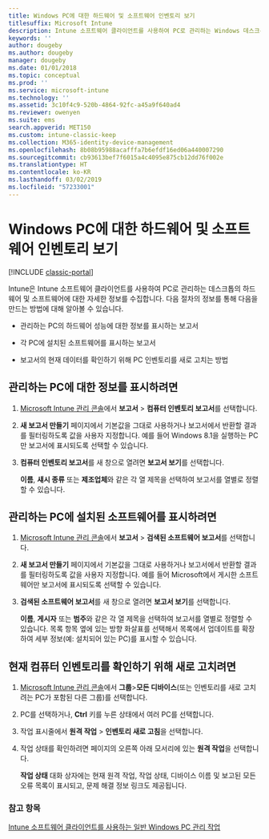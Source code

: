 ```yaml
---
title: Windows PC에 대한 하드웨어 및 소프트웨어 인벤토리 보기
titlesuffix: Microsoft Intune
description: Intune 소프트웨어 클라이언트를 사용하여 PC로 관리하는 Windows 데스크톱에 대한 하드웨어 및 소프트웨어 정보를 확인하는 방법입니다.
keywords: ''
author: dougeby
ms.author: dougeby
manager: dougeby
ms.date: 01/01/2018
ms.topic: conceptual
ms.prod: ''
ms.service: microsoft-intune
ms.technology: ''
ms.assetid: 3c10f4c9-520b-4864-92fc-a45a9f640ad4
ms.reviewer: owenyen
ms.suite: ems
search.appverid: MET150
ms.custom: intune-classic-keep
ms.collection: M365-identity-device-management
ms.openlocfilehash: 8b08b95988acafffa7b6efdf16ed06a440007290
ms.sourcegitcommit: cb93613bef7f6015a4c4095e875cb12dd76f002e
ms.translationtype: HT
ms.contentlocale: ko-KR
ms.lasthandoff: 03/02/2019
ms.locfileid: "57233001"
---
```

# <a name="view-hardware-and-software-inventory-for-windows-pcs"></a>Windows PC에 대한 하드웨어 및 소프트웨어 인벤토리 보기

[!INCLUDE [classic-portal](includes/classic-portal.md)]

Intune은 Intune 소프트웨어 클라이언트를 사용하여 PC로 관리하는 데스크톱의 하드웨어 및 소프트웨어에 대한 자세한 정보를 수집합니다. 다음 절차의 정보를 통해 다음을 만드는 방법에 대해 알아볼 수 있습니다.

-   관리하는 PC의 하드웨어 성능에 대한 정보를 표시하는 보고서

-   각 PC에 설치된 소프트웨어를 표시하는 보고서

-   보고서의 현재 데이터를 확인하기 위해 PC 인벤토리를 새로 고치는 방법

## <a name="to-display-information-about-pcs-you-manage"></a>관리하는 PC에 대한 정보를 표시하려면

1.  [Microsoft Intune 관리 콘솔](https://manage.microsoft.com/)에서 **보고서** &gt; **컴퓨터 인벤토리 보고서**를 선택합니다.

2.  **새 보고서 만들기** 페이지에서 기본값을 그대로 사용하거나 보고서에서 반환할 결과를 필터링하도록 값을 사용자 지정합니다. 예를 들어 Windows 8.1을 실행하는 PC만 보고서에 표시되도록 선택할 수 있습니다.

3.  **컴퓨터 인벤토리 보고서**를 새 창으로 열려면 **보고서 보기**를 선택합니다.

    **이름**, **섀시 종류** 또는 **제조업체**와 같은 각 열 제목을 선택하여 보고서를 열별로 정렬할 수 있습니다.

## <a name="to-display-software-installed-on-pcs-you-manage"></a>관리하는 PC에 설치된 소프트웨어를 표시하려면

1.  [Microsoft Intune 관리 콘솔](https://manage.microsoft.com/)에서 **보고서** &gt; **검색된 소프트웨어 보고서**를 선택합니다.

2.  **새 보고서 만들기** 페이지에서 기본값을 그대로 사용하거나 보고서에서 반환할 결과를 필터링하도록 값을 사용자 지정합니다. 예를 들어 Microsoft에서 게시한 소프트웨어만 보고서에 표시되도록 선택할 수 있습니다.

3.  **검색된 소프트웨어 보고서**를 새 창으로 열려면 **보고서 보기**를 선택합니다.

    **이름**, **게시자** 또는 **범주**와 같은 각 열 제목을 선택하여 보고서를 열별로 정렬할 수 있습니다. 목록 항목 옆에 있는 방향 화살표를 선택해서 목록에서 업데이트를 확장하여 세부 정보(예: 설치되어 있는 PC)를 표시할 수 있습니다.

## <a name="to-refresh-computer-inventory-to-ensure-it-is-current"></a>현재 컴퓨터 인벤토리를 확인하기 위해 새로 고치려면

1.  [Microsoft Intune 관리 콘솔](https://manage.microsoft.com/)에서 **그룹**&gt;**모든 디바이스**(또는 인벤토리를 새로 고치려는 PC가 포함된 다른 그룹)를 선택합니다.

2.  PC를 선택하거나, **Ctrl** 키를 누른 상태에서 여러 PC를 선택합니다.

3.  작업 표시줄에서 **원격 작업** &gt; **인벤토리 새로 고침**을 선택합니다.

4.  작업 상태를 확인하려면 페이지의 오른쪽 아래 모서리에 있는 **원격 작업**을 선택합니다.

    **작업 상태** 대화 상자에는 현재 원격 작업, 작업 상태, 디바이스 이름 및 보고된 모든 오류 목록이 표시되고, 문제 해결 정보 링크도 제공됩니다.

### <a name="see-also"></a>참고 항목

[Intune 소프트웨어 클라이언트를 사용하는 일반 Windows PC 관리 작업](common-windows-pc-management-tasks-with-the-microsoft-intune-computer-client.md)
